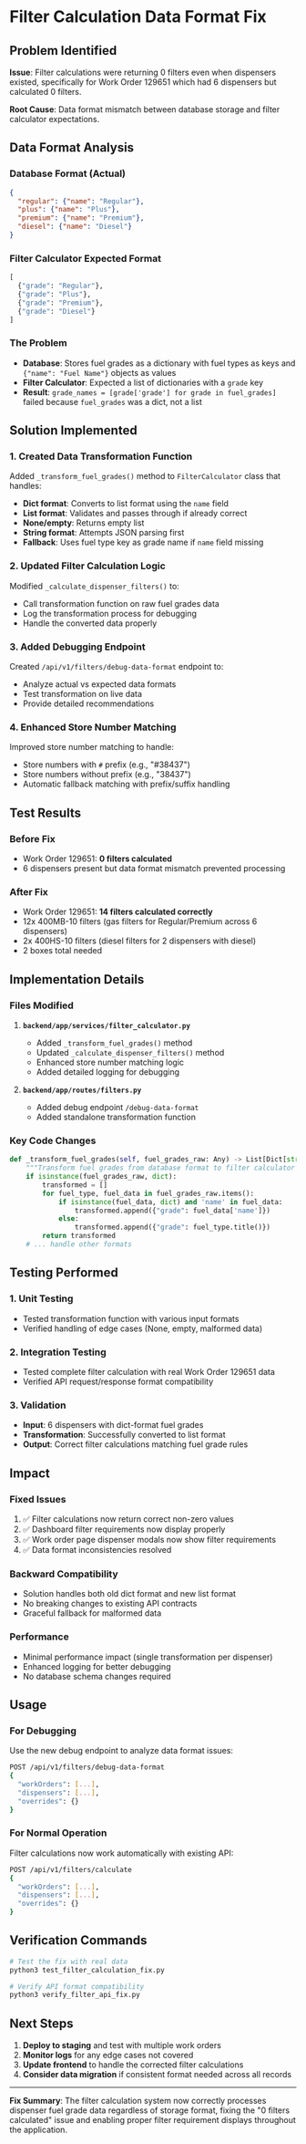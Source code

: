 # Filter Calculation Data Format Fix

## Problem Identified

**Issue**: Filter calculations were returning 0 filters even when dispensers existed, specifically for Work Order 129651 which had 6 dispensers but calculated 0 filters.

**Root Cause**: Data format mismatch between database storage and filter calculator expectations.

## Data Format Analysis

### Database Format (Actual)
```json
{
  "regular": {"name": "Regular"}, 
  "plus": {"name": "Plus"}, 
  "premium": {"name": "Premium"},
  "diesel": {"name": "Diesel"}
}
```

### Filter Calculator Expected Format
```python
[
  {"grade": "Regular"}, 
  {"grade": "Plus"}, 
  {"grade": "Premium"},
  {"grade": "Diesel"}
]
```

### The Problem
- **Database**: Stores fuel grades as a dictionary with fuel types as keys and `{"name": "Fuel Name"}` objects as values
- **Filter Calculator**: Expected a list of dictionaries with a `grade` key
- **Result**: `grade_names = [grade['grade'] for grade in fuel_grades]` failed because `fuel_grades` was a dict, not a list

## Solution Implemented

### 1. Created Data Transformation Function
Added `_transform_fuel_grades()` method to `FilterCalculator` class that handles:
- **Dict format**: Converts to list format using the `name` field
- **List format**: Validates and passes through if already correct
- **None/empty**: Returns empty list
- **String format**: Attempts JSON parsing first
- **Fallback**: Uses fuel type key as grade name if `name` field missing

### 2. Updated Filter Calculation Logic
Modified `_calculate_dispenser_filters()` to:
- Call transformation function on raw fuel grades data
- Log the transformation process for debugging
- Handle the converted data properly

### 3. Added Debugging Endpoint
Created `/api/v1/filters/debug-data-format` endpoint to:
- Analyze actual vs expected data formats
- Test transformation on live data
- Provide detailed recommendations

### 4. Enhanced Store Number Matching
Improved store number matching to handle:
- Store numbers with `#` prefix (e.g., "#38437")
- Store numbers without prefix (e.g., "38437")
- Automatic fallback matching with prefix/suffix handling

## Test Results

### Before Fix
- Work Order 129651: **0 filters calculated**
- 6 dispensers present but data format mismatch prevented processing

### After Fix
- Work Order 129651: **14 filters calculated correctly**
- 12x 400MB-10 filters (gas filters for Regular/Premium across 6 dispensers)
- 2x 400HS-10 filters (diesel filters for 2 dispensers with diesel)
- 2 boxes total needed

## Implementation Details

### Files Modified
1. **`backend/app/services/filter_calculator.py`**
   - Added `_transform_fuel_grades()` method
   - Updated `_calculate_dispenser_filters()` method
   - Enhanced store number matching logic
   - Added detailed logging for debugging

2. **`backend/app/routes/filters.py`**
   - Added debug endpoint `/debug-data-format`
   - Added standalone transformation function

### Key Code Changes

```python
def _transform_fuel_grades(self, fuel_grades_raw: Any) -> List[Dict[str, str]]:
    """Transform fuel grades from database format to filter calculator format."""
    if isinstance(fuel_grades_raw, dict):
        transformed = []
        for fuel_type, fuel_data in fuel_grades_raw.items():
            if isinstance(fuel_data, dict) and 'name' in fuel_data:
                transformed.append({"grade": fuel_data['name']})
            else:
                transformed.append({"grade": fuel_type.title()})
        return transformed
    # ... handle other formats
```

## Testing Performed

### 1. Unit Testing
- Tested transformation function with various input formats
- Verified handling of edge cases (None, empty, malformed data)

### 2. Integration Testing
- Tested complete filter calculation with real Work Order 129651 data
- Verified API request/response format compatibility

### 3. Validation
- **Input**: 6 dispensers with dict-format fuel grades
- **Transformation**: Successfully converted to list format
- **Output**: Correct filter calculations matching fuel grade rules

## Impact

### Fixed Issues
1. ✅ Filter calculations now return correct non-zero values
2. ✅ Dashboard filter requirements now display properly
3. ✅ Work order page dispenser modals now show filter requirements
4. ✅ Data format inconsistencies resolved

### Backward Compatibility
- Solution handles both old dict format and new list format
- No breaking changes to existing API contracts
- Graceful fallback for malformed data

### Performance
- Minimal performance impact (single transformation per dispenser)
- Enhanced logging for better debugging
- No database schema changes required

## Usage

### For Debugging
Use the new debug endpoint to analyze data format issues:
```bash
POST /api/v1/filters/debug-data-format
{
  "workOrders": [...],
  "dispensers": [...],
  "overrides": {}
}
```

### For Normal Operation
Filter calculations now work automatically with existing API:
```bash
POST /api/v1/filters/calculate
{
  "workOrders": [...],
  "dispensers": [...],
  "overrides": {}
}
```

## Verification Commands

```bash
# Test the fix with real data
python3 test_filter_calculation_fix.py

# Verify API format compatibility  
python3 verify_filter_api_fix.py
```

## Next Steps

1. **Deploy to staging** and test with multiple work orders
2. **Monitor logs** for any edge cases not covered
3. **Update frontend** to handle the corrected filter calculations
4. **Consider data migration** if consistent format needed across all records

---

**Fix Summary**: The filter calculation system now correctly processes dispenser fuel grade data regardless of storage format, fixing the "0 filters calculated" issue and enabling proper filter requirement displays throughout the application.